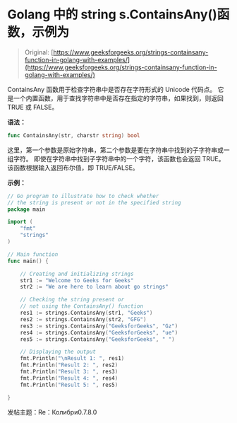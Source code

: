 # Golang 中的 string s.ContainsAny()函数，示例为

> Original: [https://www.geeksforgeeks.org/strings-containsany-function-in-golang-with-examples/](https://www.geeksforgeeks.org/strings-containsany-function-in-golang-with-examples/)

ContainsAny 函数用于检查字符串中是否存在字符形式的 Unicode 代码点。 它是一个内置函数，用于查找字符串中是否存在指定的字符串，如果找到，则返回 TRUE 或 FALSE。

**语法：**

```go
func ContainsAny(str, charstr string) bool

```

这里，第一个参数是原始字符串，第二个参数是要在字符串中找到的子字符串或一组字符。 即使在字符串中找到子字符串中的一个字符，该函数也会返回 TRUE。 该函数根据输入返回布尔值，即 TRUE/FALSE。

**示例：**

```go
// Go program to illustrate how to check whether
// the string is present or not in the specified string
package main

import (
    "fmt"
    "strings"
)

// Main function
func main() {

    // Creating and initializing strings
    str1 := "Welcome to Geeks for Geeks"
    str2 := "We are here to learn about go strings"

    // Checking the string present or 
    // not using the ContainsAny() function
    res1 := strings.ContainsAny(str1, "Geeks")
    res2 := strings.ContainsAny(str2, "GFG")
    res3 := strings.ContainsAny("GeeksforGeeks", "Gz")
    res4 := strings.ContainsAny("GeeksforGeeks", "ue")
    res5 := strings.ContainsAny("GeeksforGeeks", " ")

    // Displaying the output
    fmt.Println("\nResult 1: ", res1)
    fmt.Println("Result 2: ", res2)
    fmt.Println("Result 3: ", res3)
    fmt.Println("Result 4: ", res4)
    fmt.Println("Result 5: ", res5)

}
```

发帖主题：Re：Колибри0.7.8.0